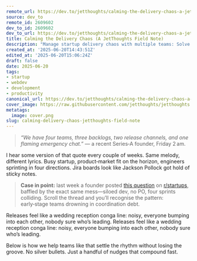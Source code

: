 ```yaml
---
remote_url: https://dev.to/jetthoughts/calming-the-delivery-chaos-a-jetthoughts-field-note-5d96
source: dev_to
remote_id: 2609602
dev_to_id: 2609602
dev_to_url: https://dev.to/jetthoughts/calming-the-delivery-chaos-a-jetthoughts-field-note-5d96
title: Calming the Delivery Chaos (A JetThoughts Field Note)
description: "Manage startup delivery chaos with multiple teams: Solve coordination debt, streamline 3 backlogs, unify release channels. Learn cross-team workflows, reduce emergency escalations ✓"
created_at: '2025-06-20T14:43:51Z'
edited_at: '2025-06-20T15:06:24Z'
draft: false
date: 2025-06-20
tags:
- startup
- webdev
- development
- productivity
canonical_url: https://dev.to/jetthoughts/calming-the-delivery-chaos-a-jetthoughts-field-note-5d96
cover_image: https://raw.githubusercontent.com/jetthoughts/jetthoughts.github.io/master/content/blog/calming-delivery-chaos-jetthoughts-field-note/cover.png
metatags:
  image: cover.png
slug: calming-delivery-chaos-jetthoughts-field-note
---
```

> *“We have four teams, three backlogs, two release channels, and one flaming emergency chat.”*  — a recent Series‑A founder, Friday 2 am.

I hear some version of that quote every couple of weeks. Same melody, different lyrics. Busy startup, product‑market fit on the horizon, engineers sprinting in four directions. Jira boards look like Jackson Pollock got hold of sticky notes.

> **Case in point:** last week a founder posted [this question](https://www.reddit.com/r/startups/comments/1k2etcj/is_it_normal_for_dev_teams_to_operate_like_this_i/) on [r/startups](https://www.reddit.com/r/startups/), baffled by the exact same mess—siloed dev, no PO, four sprints colliding. Scroll the thread and you’ll recognise the pattern: early‑stage teams drowning in coordination debt.

Releases feel like a wedding reception conga line: noisy, everyone bumping into each other, nobody sure who’s leading. Releases feel like a wedding reception conga line: noisy, everyone bumping into each other, nobody sure who’s leading.

Below is how we help teams like that settle the rhythm without losing the groove. No silver bullets. Just a handful of nudges that compound fast.
